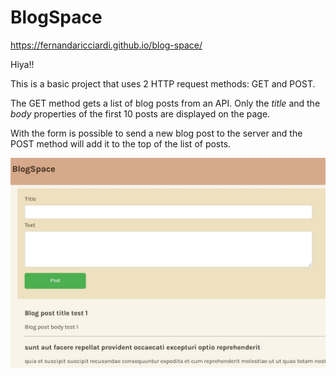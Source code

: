 # BlogSpace

https://fernandaricciardi.github.io/blog-space/

Hiya!!
 
This is a basic project that uses 2 HTTP request methods: GET and POST.

The GET method gets a list of blog posts from an API. Only the *title* and the *body* properties of the first 10 posts are displayed on the page.

With the form is possible to send a new blog post to the server and the POST method will add it to the top of the list of posts.

![blog post](https://github.com/FernandaRicciardi/blog-space/blob/main/screenshot.jpg)
 
